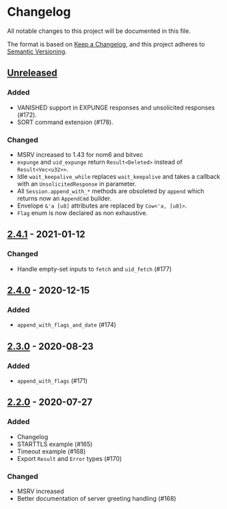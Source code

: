 # Changelog
All notable changes to this project will be documented in this file.

The format is based on [Keep a Changelog](https://keepachangelog.com/en/1.0.0/),
and this project adheres to [Semantic Versioning](https://semver.org/spec/v2.0.0.html).

## [Unreleased]

### Added
 - VANISHED support in EXPUNGE responses and unsolicited responses (#172).
 - SORT command extension (#178).

### Changed
 - MSRV increased to 1.43 for nom6 and bitvec
 - `expunge` and `uid_expunge` return `Result<Deleted>` instead of `Result<Vec<u32>>`.
 - Idle `wait_keepalive_while` replaces `wait_keepalive` and takes a callback with an `UnsolicitedResponse` in parameter.
 - All `Session.append_with_*` methods are obsoleted by `append` which returns now an `AppendCmd` builder.
 - Envelope `&'a [u8]` attributes are replaced by `Cow<'a, [u8]>`.
 - `Flag` enum is now declared as non exhaustive.

## [2.4.1] - 2021-01-12
### Changed

 - Handle empty-set inputs to `fetch` and `uid_fetch` (#177)

## [2.4.0] - 2020-12-15
### Added

 - `append_with_flags_and_date` (#174)

## [2.3.0] - 2020-08-23
### Added

 - `append_with_flags` (#171)

## [2.2.0] - 2020-07-27
### Added

 - Changelog
 - STARTTLS example (#165)
 - Timeout example (#168)
 - Export `Result` and `Error` types (#170)

### Changed

 - MSRV increased
 - Better documentation of server greeting handling (#168)

[Unreleased]: https://github.com/jonhoo/rust-imap/compare/v2.4.1...HEAD
[2.4.1]: https://github.com/jonhoo/rust-imap/compare/v2.4.0...v2.4.1
[2.4.0]: https://github.com/jonhoo/rust-imap/compare/v2.3.0...v2.4.0
[2.3.0]: https://github.com/jonhoo/rust-imap/compare/v2.2.0...v2.3.0
[2.2.0]: https://github.com/jonhoo/rust-imap/compare/v2.1.2...v2.2.0
